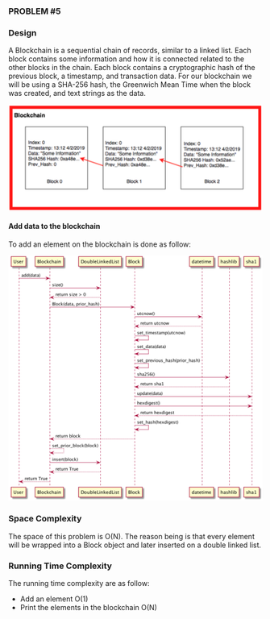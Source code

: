 ### PROBLEM #5

### Design
A Blockchain is a sequential chain of records, similar to a linked list. Each block contains some information and how it
is connected related to the other blocks in the chain. Each block contains a cryptographic hash of the previous block, a
timestamp, and transaction data. For our blockchain we will be using a SHA-256 hash, the Greenwich Mean Time when the 
block was created, and text strings as the data.

![blockchain]

[blockchain]: blockchain.png

#### Add data to the blockchain
To add an element on the blockchain is done as follow:

![blockchain_add]

[blockchain_add]: blockchain_add.png

### Space Complexity
The space of this problem is O(N). The reason being is that every element will be wrapped into a Block object and 
later inserted on a double linked list.

### Running Time Complexity
The running time complexity are as follow:

* Add an element O(1)
* Print the elements in the blockchain O(N)
